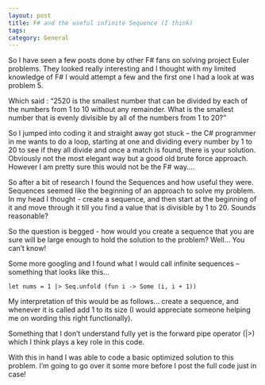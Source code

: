 ```yaml
---
layout: post
title: F# and the useful infinite Sequence (I think)
tags: 
category: General
---
```

So I have seen a few posts done by other F# fans on solving project Euler problems. They looked really interesting and I thought with my limited knowledge of F# I would attempt a few and the first one I had a look at was problem 5.

Which said : “2520 is the smallest number that can be divided by each of the numbers from 1 to 10 without any remainder. What is the smallest number that is evenly divisible by all of the numbers from 1 to 20?”

So I jumped into coding it and straight away got stuck – the C# programmer in me wants to do a loop, starting at one and dividing every number by 1 to 20 to see if they all divide and once a match is found, there is your solution. Obviously not the most elegant way but a good old brute force approach. However I am pretty sure this would not be the F# way….

So after a bit of research I found the Sequences and how useful they were. Sequences seemed like the beginning of an approach to solve my problem. In my head I thought - create a sequence, and then start at the beginning of it and move through it till you find a value that is divisible by 1 to 20. Sounds reasonable?

So the question is begged - how would you create a sequence that you are sure will be large enough to hold the solution to the problem? Well… You can’t know!

Some more googling and I found what I would call infinite sequences – something that looks like this…

~~~
let nums = 1 |> Seq.unfold (fun i -> Some (i, i + 1))
~~~ 

My interpretation of this would be as follows… create a sequence, and whenever it is called add 1 to its size (I would appreciate someone helping me on wording this right functionally).

Something that I don’t understand fully yet is the forward pipe operator (|>) which I think plays a key role in this code.

With this in hand I was able to code a basic optimized solution to this problem. I’m going to go over it some more before I post the full code just in case!
